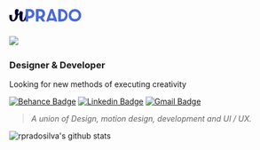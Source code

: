 # [<img alt="Logo RPrado" src="https://raw.githubusercontent.com/rpradosilva/rpradosilva/master/.github/logo-rprado.png" width="130px" />](http://rprado.design)

![](https://komarev.com/ghpvc/?username=rpradosilva&label=Views&style=flat-square&color=4969D7)

### **Designer** & **Developer**

Looking for new methods of executing creativity

[![Behance Badge](https://img.shields.io/badge/-@rpradosilva-21275C?style=flat-square&labelColor=4969D7&logo=behance&logoColor=white&link=https://www.behance.net/rpradosilva)](https://www.behance.net/rpradosilva)
[![Linkedin Badge](https://img.shields.io/badge/-Rafael%20Prado-21275C?style=flat-square&labelColor=4969D7&logo=Linkedin&logoColor=white&link=https://www.linkedin.com/in/rpradosilva/)](https://www.linkedin.com/in/rpradosilva/)
[![Gmail Badge](https://img.shields.io/badge/-contato@rprado.design-21275C?style=flat-square&labelColor=4969D7&logo=gmail&logoColor=white&link=mailto:contato@rprado.design)](mailto:contato@rprado.design)

> _A union of Design, motion design, development and UI / UX._

![rpradosilva's github stats](https://github-readme-stats.vercel.app/api?username=rpradosilva&show_icons=true&theme=default&hide_title=true&icon_color=4969D7&text_color=21275C)
